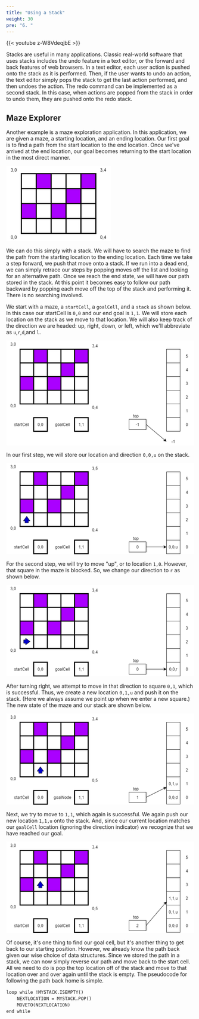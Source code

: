 ```yaml
---
title: "Using a Stack"
weight: 30
pre: "6. "
---
```

{{< youtube z-W8VdeqjbE  >}}

Stacks are useful in many applications. Classic real-world software that uses stacks includes the undo feature in a text editor, or the forward and back features of web browsers. In a text editor, each user action is pushed onto the stack as it is performed. Then, if the user wants to undo an action, the text editor simply pops the stack to get the last action performed, and then undoes the action. The redo command can be implemented as a second stack. In this case, when actions are popped from the stack in order to undo them, they are pushed onto the redo stack.

## Maze Explorer

Another example is a maze exploration application. In this application, we are given a maze, a starting location, and an ending location. Our first goal is to find a path from the start location to the end location. Once we've arrived at the end location, our goal becomes returning to the start location in the most direct manner. 

![Empty Maze](/images/5/5.7.mazeempty.png)

We can do this simply with a stack. We will have to search the maze to find the path from the starting location to the ending location. Each time we take a step forward, we push that move onto a stack. If we run into a dead end, we can simply retrace our steps by popping moves off the list and looking for an alternative path. Once we reach the end state, we will have our path stored in the stack. At this point it becomes easy to follow our path backward by popping each move off the top of the stack and performing it. There is no searching involved.

We start with a maze, a `startCell`, a `goalCell`, and a `stack` as shown below. In this case our startCell is `0,0` and our end goal is `1,1`. We will store each location on the stack as we move to that location. We will also keep track of the direction we are headed: up, right, down, or left, which we'll abbreviate as `u`,`r`,`d`,and `l`.

![Maze Step 0](/images/5/5.7.maze0.png)

In our first step, we will store our location and direction `0,0,u` on the stack.

![Maze Step 1](/images/5/5.7.maze1.png)

For the second step, we will try to move "up", or to location `1,0`. However, that square in the maze is blocked. So, we change our direction to `r` as shown below.

![Maze Step 2](/images/5/5.7.maze2.png)
 
After turning right, we attempt to move in that direction to square `0,1`, which is successful. Thus, we create a new location `0,1,u` and push it on the stack. (Here we always assume we point up when we enter a new square.) The new state of the maze and our stack are shown below.

![Maze Step 3](/images/5/5.7.maze3.png)
 
Next, we try to move to `1,1`, which again is successful. We again push our new location `1,1,u` onto the stack. And, since our current location matches our `goalCell` location (ignoring the direction indicator) we recognize that we have reached our goal. 

![Maze Step 3](/images/5/5.7.maze4.png)
 
Of course, it's one thing to find our goal cell, but it's another thing to get back to our starting position. However, we already know the path back given our wise choice of data structures. Since we stored the path in a stack, we can now simply reverse our path and move back to the start cell. All we need to do is pop the top location off of the stack and move to that location over and over again until the stack is empty. The pseudocode for following the path back home is simple.

```tex
loop while !MYSTACK.ISEMPTY()
	NEXTLOCATION = MYSTACK.POP()
	MOVETO(NEXTLOCATION)
end while
```
